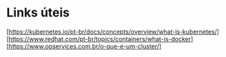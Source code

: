 # Links úteis

[https://kubernetes.io/pt-br/docs/concepts/overview/what-is-kubernetes/]
[https://www.redhat.com/pt-br/topics/containers/what-is-docker]
[https://www.opservices.com.br/o-que-e-um-cluster/]